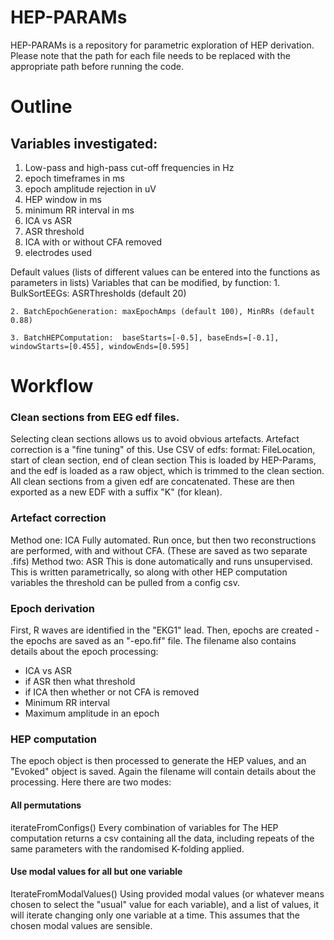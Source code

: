 # HEP-PARAMs

HEP-PARAMs is a repository for parametric exploration of HEP derivation.
Please note that the path for each file needs to be replaced with the appropriate path before running the code.

# Outline

## Variables investigated:

1. Low-pass and high-pass cut-off frequencies in Hz
2. epoch timeframes in ms
3. epoch amplitude rejection in uV
4. HEP window in ms
5. minimum RR interval in ms
6. ICA vs ASR
7. ASR threshold
8. ICA with or without CFA removed 
9. electrodes used 

Default values (lists of different values can be entered into the functions as parameters in lists)
Variables that can be modified, by function:
    1. BulkSortEEGs: ASRThresholds (default 20)
    
    2. BatchEpochGeneration: maxEpochAmps (default 100), MinRRs (default 0.88)
    
    3. BatchHEPComputation:  baseStarts=[-0.5], baseEnds=[-0.1], windowStarts=[0.455], windowEnds=[0.595]

# Workflow

### Clean sections from EEG edf files.
Selecting clean sections allows us to avoid obvious artefacts. Artefact correction is a "fine tuning" of this. Use CSV of edfs: format: FileLocation, start of clean section, end of clean section
This is loaded by HEP-Params, and the edf is loaded as a raw object, which is trimmed to the clean section. All clean sections from a given edf are concatenated. These are then exported as a new EDF with a suffix "K" (for klean).

### Artefact correction
Method one: ICA Fully automated. Run once, but then two reconstructions are performed, with and without CFA. (These are saved as two separate .fifs)
Method two: ASR This is done automatically and runs unsupervised. This is written parametrically, so along with other HEP computation variables the threshold can be pulled from a config csv.

### Epoch derivation
First, R waves are identified in the "EKG1" lead. Then, epochs are created - the epochs are saved as an "-epo.fif" file. The filename also contains details about the epoch processing:

* ICA vs ASR
* if ASR then what threshold
* if ICA then whether or not CFA is removed
* Minimum RR interval
* Maximum amplitude in an epoch

### HEP computation
The epoch object is then processed to generate the HEP values, and an "Evoked" object is saved. Again the filename will contain details about the processing. Here there are two modes:

#### All permutations

iterateFromConfigs()
Every combination of variables for The HEP computation returns a csv containing all the data, including repeats of the same parameters with the randomised K-folding applied.

#### Use modal values for all but one variable

IterateFromModalValues()
Using provided modal values (or whatever means chosen to select the "usual" value for each variable), and a list of values, it will iterate changing only one variable at a time. This assumes that the chosen modal values are sensible.
